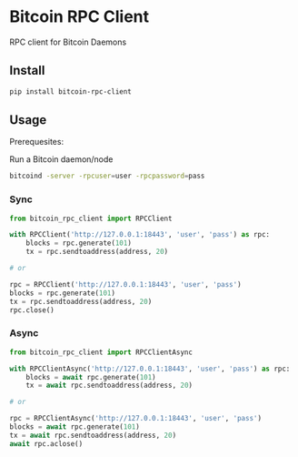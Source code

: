 # Bitcoin RPC Client

RPC client for Bitcoin Daemons

## Install

```bash
pip install bitcoin-rpc-client
```

## Usage

Prerequesites:

Run a Bitcoin daemon/node
```bash
bitcoind -server -rpcuser=user -rpcpassword=pass
```

### Sync

```python
from bitcoin_rpc_client import RPCClient

with RPCClient('http://127.0.0.1:18443', 'user', 'pass') as rpc:
    blocks = rpc.generate(101)
    tx = rpc.sendtoaddress(address, 20)

# or 

rpc = RPCClient('http://127.0.0.1:18443', 'user', 'pass')
blocks = rpc.generate(101)
tx = rpc.sendtoaddress(address, 20)
rpc.close()
```

### Async

```python
from bitcoin_rpc_client import RPCClientAsync

with RPCClientAsync('http://127.0.0.1:18443', 'user', 'pass') as rpc:
    blocks = await rpc.generate(101)
    tx = await rpc.sendtoaddress(address, 20)

# or

rpc = RPCClientAsync('http://127.0.0.1:18443', 'user', 'pass')
blocks = await rpc.generate(101)
tx = await rpc.sendtoaddress(address, 20)
await rpc.aclose()
```